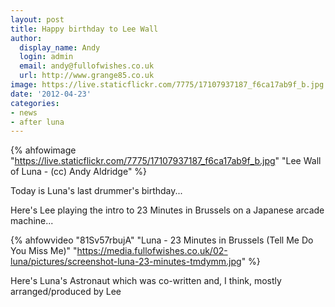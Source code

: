 ```yaml
---
layout: post
title: Happy birthday to Lee Wall
author:
  display_name: Andy
  login: admin
  email: andy@fullofwishes.co.uk
  url: http://www.grange85.co.uk
image: https://live.staticflickr.com/7775/17107937187_f6ca17ab9f_b.jpg
date: '2012-04-23'
categories:
- news
- after luna
---
```

{% ahfowimage "https://live.staticflickr.com/7775/17107937187_f6ca17ab9f_b.jpg" "Lee Wall of Luna - (cc) Andy Aldridge" %}

Today is Luna's last drummer's birthday...

Here's Lee playing the intro to 23 Minutes in Brussels on a Japanese arcade machine...


{% ahfowvideo "81Sv57rbujA" "Luna - 23 Minutes in Brussels (Tell Me Do You Miss Me)" "https://media.fullofwishes.co.uk/02-luna/pictures/screenshot-luna-23-minutes-tmdymm.jpg" %}

Here's Luna's Astronaut which was co-written and, I think, mostly arranged/produced by Lee


